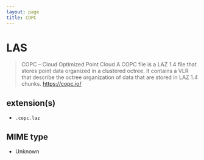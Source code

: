 ```yaml
---
layout: page
title: COPC
---
```


# LAS

> COPC – Cloud Optimized Point Cloud
> A COPC file is a LAZ 1.4 file that stores point data organized in a clustered octree. It contains a VLR that describe the octree organization of data that are stored in LAZ 1.4 chunks.
> https://copc.io/

## extension(s)

- `.copc.laz`

## MIME type

- Unknown
